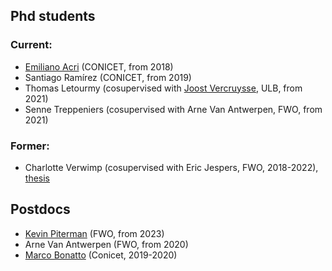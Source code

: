 ## Phd students

### Current:

* [Emiliano Acri](http://mate.dm.uba.ar/~eacri) (CONICET, from 2018)
* Santiago Ramírez (CONICET, from 2019)
* Thomas Letourmy (cosupervised with [Joost Vercruysse](http://homepages.ulb.ac.be/~jvercruy/), ULB, from 2021)
* Senne Treppeniers (cosupervised with Arne Van Antwerpen, FWO, from 2021)

### Former:
* Charlotte Verwimp (cosupervised with Eric Jespers, FWO, 2018-2022), [thesis](files/verwimp.pdf) 

## Postdocs

* [Kevin Piterman](http://mate.dm.uba.ar/~kpiterman/) (FWO, from 2023)
* Arne Van Antwerpen (FWO, from 2020)
* [Marco Bonatto](https://marcobonatto87.wixsite.com/mb87) (Conicet, 2019-2020)
